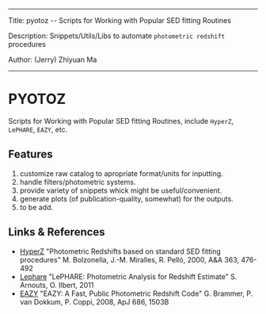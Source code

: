 
---
Title: pyotoz -- Scripts for Working with Popular SED fitting Routines

Description: Snippets/Utils/Libs to automate `photometric redshift` procedures

Author: (Jerry) Zhiyuan Ma

---

PYOTOZ
=============================
Scripts for Working with Popular SED fitting Routines,
include `HyperZ`, `LePHARE`, `EAZY`, etc.

Features
-----------

1. customize raw catalog to apropriate format/units for inputting.
2. handle filters/photometric systems.
3. provide variety of snippets whick might be useful/convenient.
4. generate plots (of publication-quality, somewhat) for the outputs.
5. to be add.

Links & References
-----------
* [HyperZ](http://webast.ast.obs-mip.fr/hyperz/) "Photometric Redshifts based on standard SED fitting procedures"
  M. Bolzonella, J.-M. Miralles, R. Pelló, 2000, A&A 363, 476-492
* [Lephare](www.cfht.hawaii.edu/~arnouts/lephare.html) "LePHARE: Photometric Analysis for Redshift Estimate"
  S. Arnouts, O. Ilbert, 2011
* [EAZY](http://www.astro.yale.edu/eazy/) "EAZY: A Fast, Public Photometric Redshift Code"
  G. Brammer, P. van Dokkum, P. Coppi, 2008, ApJ 686, 1503B
